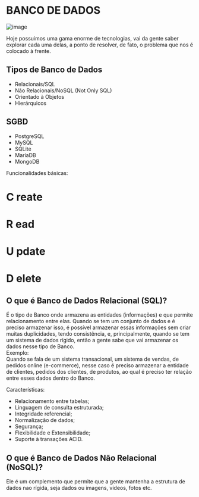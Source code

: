 # BANCO DE DADOS 
![image](https://github.com/JesskaBasilio/banco-de-dados/assets/152433983/8c82204d-6496-42da-9ecc-eb4557346475)  




<p>Hoje possuimos uma gama enorme de tecnologias, vai da gente saber explorar
cada uma delas, a ponto de resolver, de fato, o problema que nos é colocado à frente.</p>

## Tipos de Banco de Dados

<ul>
  <li>Relacionais/SQL</li>
  <li>Não Relacionais/NoSQL (Not Only SQL)</li>
  <li>Orientado à Objetos</li>
  <li>Hierárquicos</li>
</ul>

## SGBD

<ul>
  <li>PostgreSQL</li>
  <li>MySQL</li>
  <li>SQLite</li>
  <li>MariaDB</li>
  <li>MongoDB</li>
</ul>

<p>Funcionalidades básicas:</p>

  <h1>C <span>reate<span></h1> 
  <h1>R <span>ead<span></h1>
  <h1>U <span>pdate<span></h1>
  <h1>D <span>elete<span></h1>

## O que é Banco de Dados Relacional (SQL)?

<p align-text="justify">
É o tipo de Banco onde armazena as entidades (informações) e que permite relacionamento entre
elas. Quando se tem um conjunto de dados e é preciso armazenar isso, é possível armazenar essas informações
sem criar muitas duplicidades, tendo consistência, e, principalmente, quando se tem um sistema de dados rígido,
então a gente sabe que vai armazenar os dados nesse tipo de Banco.
<br>Exemplo:<br>
Quando se fala de um sistema transacional, um sistema de vendas, de pedidos online (e-commerce), nesse caso é preciso 
armazenar a entidade de clientes, pedidos dos clientes, de produtos, ao qual é preciso ter relação entre esses dados dentro
do Banco.  
</p>

<p>Características:</p>

<ul>
  <li>Relacionamento entre tabelas;</li>
  <li>Linguagem de consulta estruturada;</li>
  <li>Integridade referencial;</li>
  <li>Normalização de dados;</li>
  <li>Segurança;</li>
  <li>Flexibilidade e Extensibilidade;</li>
  <li>Suporte à transações ACID.</li>
</ul>

## O que é Banco de Dados Não Relacional (NoSQL)?
<p>
  Ele é um complemento que permite que a gente mantenha a estrutura de dados nao rígida, seja dados ou imagens, vídeos, fotos etc.
</p>

